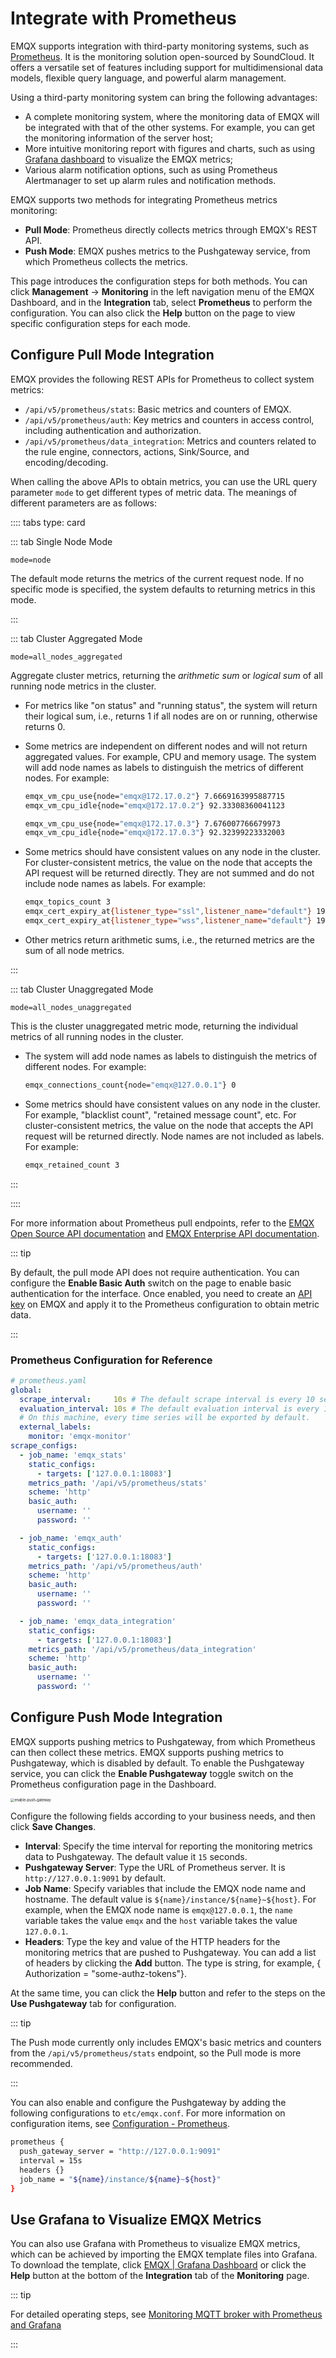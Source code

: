 # Integrate with Prometheus

EMQX supports integration with third-party monitoring systems, such as [Prometheus](https://prometheus.io/). It is the monitoring solution open-sourced by SoundCloud. It offers a versatile set of features including support for multidimensional data models, flexible query language, and powerful alarm management.

Using a third-party monitoring system can bring the following advantages:

- A complete monitoring system, where the monitoring data of EMQX will be integrated with that of the other systems. For example, you can get the monitoring information of the server host;
- More intuitive monitoring report with figures and charts, such as using [Grafana dashboard](#use-grafana-to-visualize-EMQX-metrics) to visualize the EMQX metrics;
- Various alarm notification options, such as using Prometheus Alertmanager to set up alarm rules and notification methods.

EMQX supports two methods for integrating Prometheus metrics monitoring:

- **Pull Mode**: Prometheus directly collects metrics through EMQX's REST API.
- **Push Mode**: EMQX pushes metrics to the Pushgateway service, from which Prometheus collects the metrics.

This page introduces the configuration steps for both methods. You can click **Management** -> **Monitoring** in the left navigation menu of the EMQX Dashboard, and in the **Integration** tab, select **Prometheus** to perform the configuration. You can also click the **Help** button on the page to view specific configuration steps for each mode.

## Configure Pull Mode Integration

EMQX provides the following REST APIs for Prometheus to collect system metrics:

- `/api/v5/prometheus/stats`: Basic metrics and counters of EMQX.
- `/api/v5/prometheus/auth`: Key metrics and counters in access control, including authentication and authorization.
- `/api/v5/prometheus/data_integration`: Metrics and counters related to the rule engine, connectors, actions, Sink/Source, and encoding/decoding.

When calling the above APIs to obtain metrics, you can use the URL query parameter `mode` to get different types of metric data. The meanings of different parameters are as follows:

:::: tabs type: card

::: tab Single Node Mode

```
mode=node
```

The default mode returns the metrics of the current request node. If no specific mode is specified, the system defaults to returning metrics in this mode.

:::

::: tab Cluster Aggregated Mode

```
mode=all_nodes_aggregated
```

Aggregate cluster metrics, returning the *arithmetic sum* or *logical sum* of all running node metrics in the cluster.

- For metrics like "on status" and "running status", the system will return their logical sum, i.e., returns 1 if all nodes are on or running, otherwise returns 0.

- Some metrics are independent on different nodes and will not return aggregated values. For example, CPU and memory usage. The system will add node names as labels to distinguish the metrics of different nodes. For example:

  ```bash
  emqx_vm_cpu_use{node="emqx@172.17.0.2"} 7.6669163995887715
  emqx_vm_cpu_idle{node="emqx@172.17.0.2"} 92.33308360041123
  
  emqx_vm_cpu_use{node="emqx@172.17.0.3"} 7.676007766679973
  emqx_vm_cpu_idle{node="emqx@172.17.0.3"} 92.32399223332003
  ```

- Some metrics should have consistent values on any node in the cluster. For cluster-consistent metrics, the value on the node that accepts the API request will be returned directly. They are not summed and do not include node names as labels. For example:

  ```bash
  emqx_topics_count 3
  emqx_cert_expiry_at{listener_type="ssl",listener_name="default"} 1904285225
  emqx_cert_expiry_at{listener_type="wss",listener_name="default"} 1904285225
  ```

- Other metrics return arithmetic sums, i.e., the returned metrics are the sum of all node metrics.

:::

::: tab Cluster Unaggregated Mode

```
mode=all_nodes_unaggregated
```

This is the cluster unaggregated metric mode, returning the individual metrics of all running nodes in the cluster.

- The system will add node names as labels to distinguish the metrics of different nodes. For example:

  ```bash
  emqx_connections_count{node="emqx@127.0.0.1"} 0
  ```

- Some metrics should have consistent values on any node in the cluster. For example, "blacklist count", "retained message count", etc. For cluster-consistent metrics, the value on the node that accepts the API request will be returned directly. Node names are not included as labels. For example:

  ```bash
  emqx_retained_count 3
  ```

:::

::::

For more information about Prometheus pull endpoints, refer to the [EMQX Open Source API documentation](https://docs.emqx.com/en/emqx/v@CE_MINOR_VERSION@/admin/api-docs.html) and [EMQX Enterprise API documentation](https://docs.emqx.com/en/enterprise/v@EE_MINOR_VERSION@/admin/api-docs.html).

::: tip 

By default, the pull mode API does not require authentication. You can configure the **Enable Basic Auth** switch on the page to enable basic authentication for the interface. Once enabled, you need to create an [API key](../admin/api.md#authentication) on EMQX and apply it to the Prometheus configuration to obtain metric data.

:::

### Prometheus Configuration for Reference

```yaml
# prometheus.yaml
global:
  scrape_interval:     10s # The default scrape interval is every 10 seconds.
  evaluation_interval: 10s # The default evaluation interval is every 10 seconds.
  # On this machine, every time series will be exported by default.
  external_labels:
    monitor: 'emqx-monitor'
scrape_configs:
  - job_name: 'emqx_stats'
    static_configs:
      - targets: ['127.0.0.1:18083']
    metrics_path: '/api/v5/prometheus/stats'
    scheme: 'http'
    basic_auth:
      username: ''
      password: ''

  - job_name: 'emqx_auth'
    static_configs:
      - targets: ['127.0.0.1:18083']
    metrics_path: '/api/v5/prometheus/auth'
    scheme: 'http'
    basic_auth:
      username: ''
      password: ''

  - job_name: 'emqx_data_integration'
    static_configs:
      - targets: ['127.0.0.1:18083']
    metrics_path: '/api/v5/prometheus/data_integration'
    scheme: 'http'
    basic_auth:
      username: ''
      password: ''
```

## Configure Push Mode Integration

EMQX supports pushing metrics to Pushgateway, from which Prometheus can then collect these metrics. EMQX supports pushing metrics to Pushgateway, which is disabled by default. To enable the Pushgateway service, you can click the **Enable Pushgateway** toggle switch on the Prometheus configuration page in the Dashboard. 

<img src="./assets/enable-push-gateway.png" alt="enable-push-gateway" style="zoom:40%;" />

Configure the following fields according to your business needs, and then click **Save Changes**. 

- **Interval**: Specify the time interval for reporting the monitoring metrics data to Pushgateway. The default value it `15` seconds.
- **Pushgateway Server**: Type the URL of Prometheus server. It is `http://127.0.0.1:9091` by default.
- **Job Name**: Specify variables that include the EMQX node name and hostname. The default value is `${name}/instance/${name}~${host}`. For example, when the EMQX node name is `emqx@127.0.0.1`, the `name` variable takes the value `emqx` and the `host` variable takes the value `127.0.0.1`.
- **Headers**: Type the key and value of the HTTP headers for the monitoring metrics that are pushed to Pushgateway. You can add a list of headers by clicking the **Add** button. The type is string, for example, { Authorization = "some-authz-tokens"}.

At the same time, you can click the **Help** button and refer to the steps on the **Use Pushgateway** tab for configuration.

::: tip 

The Push mode currently only includes EMQX's basic metrics and counters from the `/api/v5/prometheus/stats` endpoint, so the Pull mode is more recommended.

:::

You can also enable and configure the Pushgateway by adding the following configurations to `etc/emqx.conf`. For more information on configuration items, see [Configuration - Prometheus](../configuration/prometheus.md).

```bash
prometheus {
  push_gateway_server = "http://127.0.0.1:9091"
  interval = 15s
  headers {}
  job_name = "${name}/instance/${name}~${host}"
}
```

## Use Grafana to Visualize EMQX Metrics

You can also use Grafana with Prometheus to visualize EMQX metrics, which can be achieved by importing the EMQX template files into Grafana. To download the template, click [EMQX | Grafana Dashboard](https://grafana.com/grafana/dashboards/17446-emqx/) or click the **Help** button at the bottom of the **Integration** tab of the **Monitoring** page.

::: tip

For detailed operating steps, see [Monitoring MQTT broker with Prometheus and Grafana](https://www.emqx.com/en/blog/emqx-prometheus-grafana)

:::
